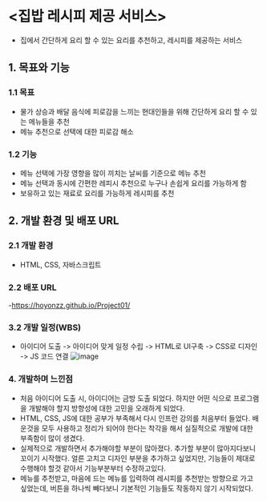 # <집밥 레시피 제공 서비스>
- 집에서 간단하게 요리 할 수 있는 요리를 추천하고, 레시피를 제공하는 서비스

## 1. 목표와 기능

### 1.1 목표
- 물가 상승과 배달 음식에 피로감을 느끼는 현대인들을 위해 간단하게 요리 할 수 있는 메뉴들을 추천
- 메뉴 추천으로 선택에 대한 피로감 해소

### 1.2 기능
- 메뉴 선택에 가장 영향을 많이 끼치는 날씨를 기준으로 메뉴 추천
- 메뉴 선택과 동시에 간편한 레피시 추천으로 누구나 손쉽게 요리를 가능하게 함
- 보유하고 있는 재료로 요리를 가능하게 레시피를 추천

## 2. 개발 환경 및 배포 URL
### 2.1 개발 환경
- HTML, CSS, 자바스크립트
### 2.2 배포 URL
-https://hoyonzz.github.io/Project01/


### 3.2 개발 일정(WBS)
- 아이디어 도출 -> 아이디어 맞게 일정 수립 -> HTML로 UI구축 -> CSS로 디자인 -> JS 코드 연결
![image](https://github.com/hoyonzz/Project01/assets/129498722/a769c2e4-95e1-4f68-8153-b135c16468ed)


### 4. 개발하며 느낀점
- 처음 아이디어 도출 시, 아이디어는 금방 도출 되었다. 하지만 어떤 식으로 프로그램을 개발해야 할지 방향성에 대한 고민을 오래하게 되었다.
- HTML, CSS, JS에 대한 공부가 부족해서 다시 인프런 강의를 처음부터 들었다. 배운것을 모두 사용하고 정리가 되어야 한다는 착각을 해서 실질적으로 개발에 대한 부족함이 많이 생겼다.
- 실제적으로 개발하면서 추가해야할 부분이 많아졌다. 추가할 부분이 많아지다보니 꼬이기 시작했다. 얼른 고치고 디자인 부분을 추가하고 싶었지만, 기능들이 제대로 수행해야 할것 같아서 기능부분부터 수정하고있다.
- 메뉴를 추천받고, 마음에 드는 메뉴를 입력하여 레시피를 추천받는 방향으로 가고 싶었는데, 버튼을 하나씩 빼다보니 기본적인 기능들도 작동하지 않기 시작되었다.
